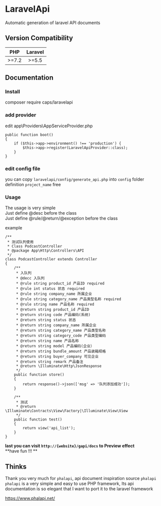 # LaravelApi

Automatic generation of laravel API documents

## Version Compatibility

| PHP     | Laravel | 
|:-------:|:-------:|
| >=7.2 | >=5.5    | 

## Documentation

### Install
composer require caps/laravelapi

### add provider
edit app\Providers\AppServiceProvider.php
```
public function boot()
{
    if ($this->app->environment() !== 'production') {
        $this->app->register(LaravelApiProvider::class);
    }
}
```

### edit config file
you can copy `laravelapi/config/generate_api.php` into `config` folder  
definition `project_name` free 

### Usage
The usage is very simple  
Just define @desc before the class  
Just define @rule/@return/@exception before the class

example
```
/**
 * 测试队列使用
 * Class PodcastController
 * @package App\Http\Controllers\API
 */
class PodcastController extends Controller
{
    /**
     * 入队列
     * @decc 入队列
     * @rule string product_id 产品ID required
     * @rule int status 状态 required
     * @rule string company_name 所属企业
     * @rule string category_name 产品类型名称 required
     * @rule string name 产品名称 required
     * @return string product_id 产品ID
     * @return string code 产品编码(系统)
     * @return string status 状态
     * @return string company_name 所属企业
     * @return string category_name 产品类型名称
     * @return string category_code 产品类型编码
     * @return string name 产品名称
     * @return string model 产品编码(企业）
     * @return string bundle_amount 产品装箱规格
     * @return string buyer_company 可见企业
     * @return string remark 产品备注
     * @return \Illuminate\Http\JsonResponse
     */
    public function store()
    {
        return response()->json(['msg' => '队列添加成功']);
    }

    /**
     * 测试
     * @return \Illuminate\Contracts\View\Factory|\Illuminate\View\View
     */
    public function test()
    {
        return view('api_list');
    }
}
```

**last you can visit `http://{website}/gapi/docs` to Preview effect**  
**have fun !!! **
                                                 
## Thinks
Thank you very much for `phalapi`, api document inspiration source `phalapi`  
`phalapi` is a very simple and easy to use PHP framework, Its api documentation is so elegant that I want to port it to the laravel framework  
                      
https://www.phalapi.net/
